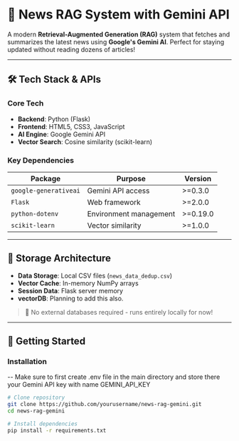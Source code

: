 # 🌟 News RAG System with Gemini API  

A modern **Retrieval-Augmented Generation (RAG)** system that fetches and summarizes the latest news using **Google's Gemini AI**. Perfect for staying updated without reading dozens of articles!  

---

## 🛠 Tech Stack & APIs  

### Core Tech  
- **Backend**: Python (Flask)  
- **Frontend**: HTML5, CSS3, JavaScript  
- **AI Engine**: Google Gemini API  
- **Vector Search**: Cosine similarity (scikit-learn)  

### Key Dependencies  
| Package | Purpose | Version |
|---------|---------|---------|
| `google-generativeai` | Gemini API access | >=0.3.0 |
| `Flask` | Web framework | >=2.0.0 |
| `python-dotenv` | Environment management | >=0.19.0 |
| `scikit-learn` | Vector similarity | >=1.0.0 |

---

## 💾 Storage Architecture  
- **Data Storage**: Local CSV files (`news_data_dedup.csv`)  
- **Vector Cache**: In-memory NumPy arrays  
- **Session Data**: Flask server memory
- **vectorDB**: Planning to add this also.

> 🚀 No external databases required - runs entirely locally for now!

---

## 🚀 Getting Started  

### Installation  
 -- Make sure to first create .env file in the main directory and store there your Gemini API key with name GEMINI_API_KEY
```bash
# Clone repository
git clone https://github.com/yourusername/news-rag-gemini.git
cd news-rag-gemini

# Install dependencies
pip install -r requirements.txt
